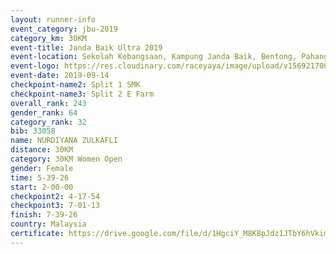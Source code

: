 ```yaml
---
layout: runner-info 
event_category: jbu-2019 
category_km: 30KM 
event-title: Janda Baik Ultra 2019  
event-location: Sekolah Kebangsaan, Kampung Janda Baik, Bentong, Pahang, Malaysia 
event-logo: https://res.cloudinary.com/raceyaya/image/upload/v1569217009/logo/janda-baik_vch1pc.jpg 
event-date: 2019-09-14 
checkpoint-name2: Split 1 SMK 
checkpoint-name3: Split 2 E Farm 
overall_rank: 243
gender_rank: 64
category_rank: 32
bib: 33058
name: NURDIYANA ZULKAFLI
distance: 30KM
category: 30KM Women Open
gender: Female
time: 5-39-26
start: 2-00-00
checkpoint2: 4-17-54
checkpoint3: 7-01-13
finish: 7-39-26
country: Malaysia
certificate: https://drive.google.com/file/d/1HgciY_M8KBpJdz1JTbY6hVkim6qMq86I/view?usp=sharing
---
```

